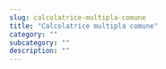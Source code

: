 ```yaml
---
slug: calcolatrice-multipla-comune
title: "Calcolatrice multipla comune"
category: ""
subcategory: ""
description: ""
---
```



